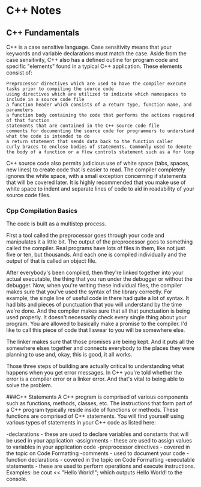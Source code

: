 # C++ Notes

## C++ Fundamentals

C++ is a case sensitive language. Case sensitivity means that your keywords and variable declarations must match the case. Aside from the case sensitivity, C++ also has a defined outline for program code and specific "elements" found in a typical C++ application. These elements consist of:

    Preprocessor directives which are used to have the compiler execute tasks prior to compiling the source code
    using directives which are utilized to indicate which namespaces to include in a source code file
    a function header which consists of a return type, function name, and parameters
    a function body containing the code that performs the actions required of that function
    statements that are contained in the C++ source code file
    comments for documenting the source code for programmers to understand what the code is intended to do
    a return statement that sends data back to the function caller
    curly braces to enclose bodies of statements. Commonly used to denote the body of a function or a flow controls statement such as a for loop

C++ source code also permits judicious use of white space (tabs, spaces, new lines) to create code that is easier to read. The compiler completely ignores the white space, with a small exception concerning if statements that will be covered later. It is highly recommended that you make use of white space to indent and separate lines of code to aid in readability of your source code files.

### Cpp Compilation Basics

The code is built as a multistep process.

First a tool called the preprocessor goes through your code and
manipulates it a little bit. The output of the preprocessor goes
to something called the compiler.
Real programs have lots of files in them,
like not just five or ten, but thousands. And each one is compiled
individually and the output of that is called an object file.

After everybody's been compiled, then they're linked together
into your actual executable, the thing that you run under the
debugger or without the debugger.
Now, when you're writing these individual files, the compiler
makes sure that you've used the syntax of the library correctly.
For example, the single line of useful code in there had quite
a lot of syntax. It had bits and pieces of punctuation that you
will understand by the time we're done. And the compiler makes
sure that all that punctuation is being used properly.
It doesn't necessarily check every single thing about your program.
You are allowed to basically make a promise to the compiler.
I'd like to call this piece of code that I swear to you will
be somewhere else.

The linker makes sure that those promises are being kept.
And it puts all the somewhere elses together and connects everybody
to the places they were planning to use and, okay, this is good,
it all works.

Those three steps of building are actually critical to understanding
what happens when you get error messages.
In C++ you're told whether the error is a compiler
error or a linker error. And that's vital to being able to solve
the problem.

###C++ Statements
A C++ program is comprised of various components such as functions, methods, classes, etc. The instructions that form part of a C++ program typically reside inside of functions or methods. These functions are comprised of C++ statements. You will find yourself using various types of statements in your C++ code as listed here:

-declarations - these are used to declare variables and constants that will be used in your application
-assignments - these are used to assign values to variables in your application code
-preprocessor directives - covered in the topic on Code Formatting
-comments - used to document your code
-function declarations - covered in the topic on Code Formatting
-executable statements - these are used to perform operations and execute instructions. Examples:
    be cout << "Hello World!"; which outputs Hello World! to the console.
